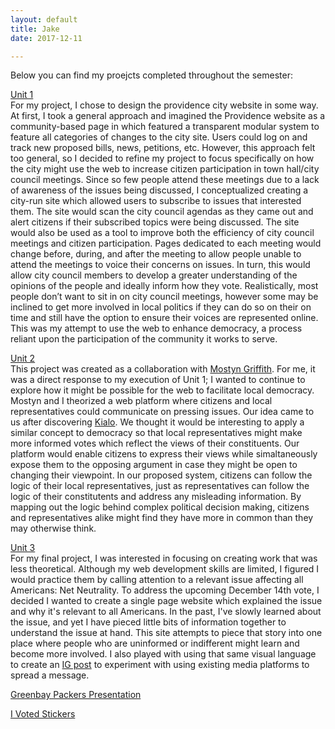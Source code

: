 ```yaml
---
layout: default
title: Jake
date: 2017-12-11

---
```


Below you can find my proejcts completed throughout the semester:

[Unit 1](https://drive.google.com/file/d/1PT7cRovSqOFyRzSsIe-lEZQA1SMdGqnc/view?usp=sharing)<br>
For my project, I chose to design the providence city website in some way. At first, I took a general approach and imagined the Providence website as a community-based page in which featured a transparent modular system to feature all categories of changes to the city site. Users could log on and track new proposed bills, news, petitions, etc. However, this approach felt too general, so I decided to refine my project to focus specifically on how the city might use the web to increase citizen participation in town hall/city council meetings. Since so few people attend these meetings due to a lack of awareness of the issues being discussed, I conceptualized creating a city-run site which allowed users to subscribe to issues that interested them. The site would scan the city council agendas as they came out and alert citizens if their subscribed topics were being discussed. The site would also be used as a tool to improve both the efficiency of city council meetings and citizen participation. Pages dedicated to each meeting would change before, during, and after the meeting to allow people unable to attend the meetings to voice their concerns on issues. In turn, this would allow city council members to develop a greater understanding of the opinions of the people and ideally inform how they vote. Realistically, most people don’t want to sit in on city council meetings, however some may be inclined to get more involved in local politics if they can do so on their on time and still have the option to ensure their voices are represented online. This was my attempt to use the web to enhance democracy, a process reliant upon the participation of the community it works to serve.

[Unit 2](https://mostyng.github.io/townHall/)<br>
This project was created as a collaboration with [Mostyn Griffith](http://mostyngriffith.com/). For me, it was a direct response to my execution of Unit 1; I wanted to continue to explore how it might be possible for the web to facilitate local democracy. Mostyn and I theorized a web platform where citizens and local representatives could communicate on pressing issues. Our idea came to us after discovering [Kialo](https://www.kialo.com/). We thought it would be interesting to apply a similar concept to democracy so that local representatives might make more informed votes which reflect the views of their constituents. Our platform would enable citizens to express their views while simaltaneously expose them to the opposing argument in case they might be open to changing their viewpoint. In our proposed system, citizens can follow the logic of their local representatives, just as representatives can follow the logic of their constitutents and address any misleading information. By mapping out the logic behind complex political decision making, citizens and representatives alike might find they have more in common than they may otherwise think.

[Unit 3](/NetNeutrality/index.html)<br>
For my final project, I was interested in focusing on creating work that was less theoretical. Although my web development skills are limited, I figured I would practice them by calling attention to a relevant issue affecting all Americans: Net Neutrality. To address the upcoming December 14th vote, I decided I wanted to create a single page website which explained the issue and why it's relevant to all Americans. In the past, I've slowly learned about the issue, and yet I have pieced little bits of information together to understand the issue at hand. This site attempts to piece that story into one place where people who are uninformed or indifferent might learn and become more involved. I also played with using that same visual language to create an [IG post](https://www.instagram.com/p/BcRSnkhgVqh/?taken-by=jakedessau) to experiment with using existing media platforms to spread a message.

[Greenbay Packers Presentation](/greenbay/index.html)

[I Voted Stickers](https://drive.google.com/file/d/1e_XNh1Ocxmd-xbmxmxRou7FD1bQhqGA0/view?usp=sharing)
